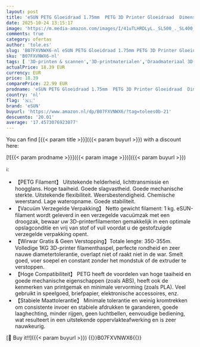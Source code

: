 ```yaml
---
layout: post
title: 'eSUN PETG Gloeidraad 1.75mm  PETG 3D Printer Gloeidraad  Dimensionale Nauwkeurigheid +/- 0.05mm  1KG  2.2 LBS  Spoel 3D Printen Materiaal voor 3D Printer  Effen Zwart'
date: 2025-10-24 13:15:17
image: 'https://m.media-amazon.com/images/I/41uTLHRDLyL._SL500_._SL400_.jpg'
comments: true
category: ofertas
author: 'tole.es'
slug: 'B07FXVNWX6-nl eSUN PETG Gloeidraad 1.75mm PETG 3D Printer Gloeidraad...'
sku: 'B07FXVNWX6-nl'
tags: [ '3D-printen & scannen','3D-printmaterialen','Draadmateriaal 3D-printers','Zakelijk, industrie & wetenschap','esun','🇳🇱', ]
actualPrice: 18.39 EUR
currency: EUR
price: 18.39
comparePrice: 22.99 EUR
prodname: 'eSUN PETG Gloeidraad 1.75mm  PETG 3D Printer Gloeidraad  Dimensionale Nauwkeurigheid +/- 0.05mm  1KG  2.2 LBS  Spoel 3D Printen Materiaal voor 3D Printer  Effen Zwart'
country: 'nl'
flag: '🇳🇱'
brand: 'eSUN'
buyurl: 'https://www.amazon.nl/dp/B07FXVNWX6/?tag=tolees0b-21'
descuento: '20.01'
average: '17.4573076923077'
---
```


You can find [{{< param title >}}]({{< param buyurl >}}) with a discount here:

[![{{< param prodname >}}]({{< param image >}})]({{< param buyurl >}})

ℹ️:

- 【PETG Filament】 Uitstekende helderheid, lichttransmissie en hoogglans. Hoge taaiheid. Goede slagvastheid. Goede mechanische sterkte. Uitstekende flexibiliteit. Weersbestendigheid. Chemische weerstand. Lage wateropname. Goede stabiliteit.
- 【Vacuüm Verzegelde Verpakking】 Netto gewicht filament: 1 kg. eSUN-filament wordt geleverd in een verzegelde vacuümzak met een droogzak, bewaar uw 3D-printerfilamenten gemakkelijk in een optimale opslagconditie en vrij van stof of vuil voordat u de gestofzuigde verzegelde verpakking opent.
- 【Wirwar Gratis & Geen Verstopping】Totale lengte: 350-355m. Volledige 1KG 3D-printer filamenthaspel, perfecte rondheid en zeer nauwe diametertolerantie, overlapt niet of raakt niet in de war. Smelt goed, voer soepel en constant zonder het mondstuk of de extruder te verstoppen.
- 【Hoge Compatibiliteit】 PETG heeft de voordelen van hoge taaiheid en goede mechanische eigenschappen (zoals ABS), heeft ook de kenmerken van printgemak en minimale vervorming (zoals PLA). Veel gebruikt in speelgoed, briefpapier, elektronische accessoires, enz.
- 【Stabiele Maattolerantie】 Minimale tolerantie en weinig kromtrekken om consistente invoer en stabiele afdrukken te garanderen, goede laaghechting, minder rijgen, geen luchtbellen, eenvoudige bediening, wat resulteert in een uitstekende oppervlakteafwerking en is zeer nauwkeurig.

[🛒 Buy it!!]({{< param buyurl >}})
{{<world>}}B07FXVNWX6{{</world>}}
